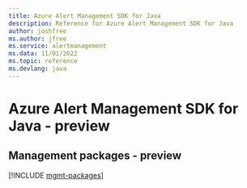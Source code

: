 ```yaml
---
title: Azure Alert Management SDK for Java
description: Reference for Azure Alert Management SDK for Java
author: joshfree
ms.author: jfree
ms.service: alertmanagement
ms.data: 11/01/2022
ms.topic: reference
ms.devlang: java
---
```

# Azure Alert Management SDK for Java - preview

## Management packages - preview
[!INCLUDE [mgmt-packages](alert-management-mgmt-index.md)]